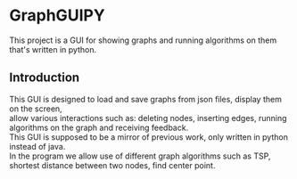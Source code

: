 # GraphGUIPY
This project is a GUI for showing graphs and running algorithms on them that's written in python.
## Introduction
This GUI is designed to load and save graphs from json files, display them on the screen,</br> allow various interactions such as: deleting nodes, inserting edges, running algorithms on the graph and receiving feedback.  
This GUI is supposed to be a mirror of previous work, only written in python instead of java.  
In the program we allow use of different graph algorithms such as TSP, shortest distance between two nodes, find center point.
